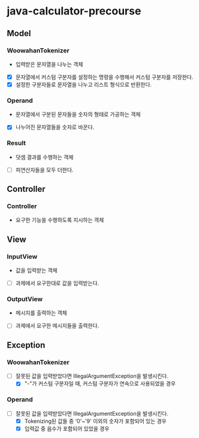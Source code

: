 # java-calculator-precourse

## Model
### WoowahanTokenizer
- 입력받은 문자열을 나누는 객체
- [x] 문자열에서 커스텀 구분자를 설정하는 명령을 수행해서 커스텀 구분자를 저장한다.
- [x] 설정한 구분자들로 문자열을 나누고 리스트 형식으로 반환한다.

### Operand
- 문자열에서 구분된 문자들을 숫자의 형태로 가공하는 객체
- [x] 나누어진 문자열들을 숫자로 바꾼다.


### Result
- 덧셈 결과를 수행하는 객체
- [ ] 피연산자들을 모두 더한다.


## Controller
### Controller
- 요구한 기능을 수행하도록 지시하는 객체



## View
### InputView
- 값을 입력받는 객체
- [ ] 과제에서 요구한대로 값을 입력받는다.

### OutputView
- 메시지를 출력하는 객체
- [ ] 과제에서 요구한 메시지들을 출력한다.


## Exception
### WoowahanTokenizer
- [ ] 잘못된 값을 입력받았다면 IllegalArgumentException을 발생시킨다.
    - [x] "-"가 커스텀 구분자일 때, 커스텀 구분자가 연속으로 사용되었을 경우

### Operand
- [ ] 잘못된 값을 입력받았다면 IllegalArgumentException을 발생시킨다.
    - [x] Tokenizing된 값들 중 '0'~'9' 이외의 숫자가 포함되어 있는 경우
    - [x] 입력값 중 음수가 포함되어 있었을 경우
